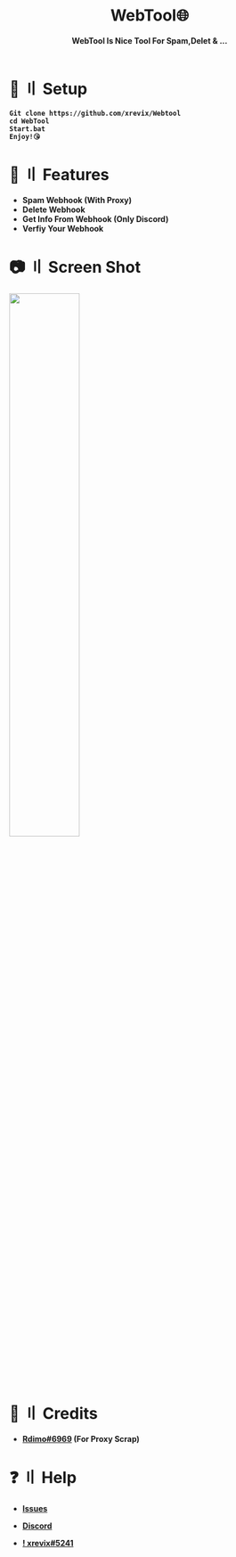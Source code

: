 <h1 align="center">
    <b>WebTool🌐<b>

</h1>

<p align='center'>
    <b>WebTool Is Nice Tool For Spam,Delet & ...</b><br>
    <br>

</p>

# <a id="Setup"></a>🔗 〢 Setup

```
Git clone https://github.com/xrevix/Webtool
cd WebTool
Start.bat
Enjoy!😘
```

# <a id="features"></a>👼 〢 Features

- Spam Webhook (With Proxy)
- Delete Webhook
- Get Info From Webhook (Only Discord)
- Verfiy Your Webhook
<h><h>

# <a id="Screen Shot"></a>📷 〢 Screen Shot

  
<img src="https://media.discordapp.net/attachments/949559680382935060/984007261489872956/unknown.png" align="center" style="width: 50%" />
  
<h><h>
<h><h>
<h><h>
# <a id="Credits"></a>🎈 〢 Credits

- [Rdimo#6969](https://github.com/Rdimo) (For Proxy Scrap)





# <a id="Help"></a>❓ 〢 Help
- [Issues](https://github.com/xrevix/WebTool/issues) 

- [Discord](https://discord.gg/DhbYaD8tp3) 

- [! xrevix#5241](https://discord.com/users/827254269434396712) 
